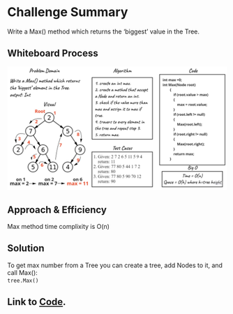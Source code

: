 # Challenge Summary
Write a Max() method which returns the ‘biggest’ value in the Tree.

## Whiteboard Process
![TreeMax](TreeMax.jpg)

## Approach & Efficiency
Max method time complixity is O(n)

## Solution
To get max number from a Tree you can create a tree, add Nodes to it, and call Max():<br>
``tree.Max()``

## Link to [Code](../Trees/Trees/BinaryTree.cs).
